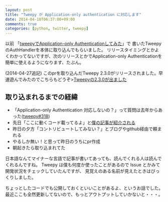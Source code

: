 ```yaml
---
layout: post
title: "Tweepy が Application-only authentication に対応します"
date: 2014-04-18T06:37:00+09:00
comments: true
categories: [python, twitter, tweepy]
---
```


以前 「[tweepyでApplication-only Authenticationしてみた](http://shogo82148.github.io/blog/2013/05/09/application-only-authentication-with-tweepy/)」で
書いたTweepyのAuthHandlerを本体に取り込んでもらいました。
リリースタイミングとかよくわかってないですが、次のリリースとかでApplication-only Authenticationを簡単に使えるようになります、たぶん。

(2014-04-27追記)
このprを取り込んだTweepy 2.3.0がリリースされました。早速遊んでみたのでこちらもどうぞ>[Tweepyの2.3.0が出ました](http://shogo82148.github.io/blog/2014/04/27/tweepy-2-dot-3-0-released/)

<!-- More -->

## 取り込まれるまでの経緯

- 「Application-only Authentication 対応しないの？」って質問は去年からあった([tweepy#318](https://github.com/tweepy/tweepy/issues/318))
- 先日「ここに動くコード載ってるよ」と[僕の記事が紹介される](https://github.com/tweepy/tweepy/issues/318#issuecomment-40291735)
- 昨日の夕方「コントリビュートしてみない？」とブログやgithub経由で頼まれる
- やるしか無い！と思って昨日のうちにpr作成
- 朝起きたら取り込まれてた

日本語なんてマイナーな言語で記事が書いてあっても、読んでくれる人は読んでくれるんですね。
Tweepy は僕も何度か使ったことがあるので Issue とかみて開発状況をチェックしていたんですが、
見覚えのある名前が見えたときはびっくりしました。

ちょっとしたコードでも公開しておくといいことがあるよ、というお話でした。
最近ここも全然更新してないので、もっとアウトプットしていかないと・・・。
